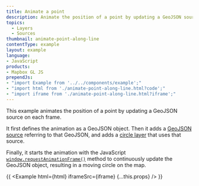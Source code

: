 ```yaml
---
title: Animate a point
description: Animate the position of a point by updating a GeoJSON source on each frame.
topics:
  - Layers
  - Sources
thumbnail: animate-point-along-line
contentType: example
layout: example
language:
- JavaScript
products:
- Mapbox GL JS
prependJs:
- "import Example from '../../components/example';"
- "import html from './animate-point-along-line.html?code';"
- "import iframe from './animate-point-along-line.html?iframe';"
---
```


This example animates the position of a point by updating a GeoJSON source on each frame.

It first defines the animation as a GeoJSON object. Then it adds a [GeoJSON source](/mapbox-gl-js/style-spec/sources/#geojson) referring to that GeoJSON, and adds a [circle layer](/mapbox-gl-js/style-spec/layers/#circle) that uses that source. 

Finally, it starts the animation with the JavaScript [`window.requestAnimationFrame()`](https://developer.mozilla.org/en-US/docs/Web/API/window/requestAnimationFrame) method to continuously update the GeoJSON object, resulting in a moving circle on the map.

{{ <Example html={html} iframeSrc={iframe} {...this.props} /> }}
